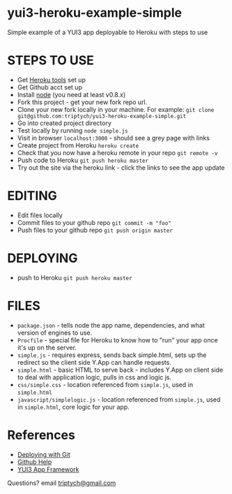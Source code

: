 yui3-heroku-example-simple
==========================

Simple example of a YUI3 app deployable to Heroku with steps to use


STEPS TO USE
============
 * Get [Heroku tools](https://devcenter.heroku.com/articles/quickstart) set up
 * Get Github acct set up
 * Install [node](http://nodejs.org/) (you need at least v0.8.x)
 * Fork this project - get your new fork repo url.
 * Clone your new fork locally in your machine. For example: `git clone git@github.com:triptych/yui3-heroku-example-simple.git`
 * Go into created project directory
 * Test locally by running `node simple.js`
 * Visit in browser `localhost:3000` - should see a grey page with links
 * Create project from Heroku `heroku create`
 * Check that you now have a heroku remote in your repo `git remote -v`
 * Push code to Heroku `git push heroku master`
 * Try out the site via the heroku link - click the links to see the app update

EDITING
=======
  * Edit files locally
  * Commit files to your github repo `git commit -m "foo"`
  * Push files to your github repo `git push origin master`

DEPLOYING
=========
 * push to Heroku `git push heroku master`


FILES
=====
 * `package.json` - tells node the app name, dependencies, and what version of engines to use.
 * `Procfile` - special file for Heroku to know how to "run" your app once it's up on the server.
 * `simple.js` - requires express, sends back simple.html, sets up the redirect so the client side Y.App can handle requests.
 * `simple.html` - basic HTML to serve back - includes Y.App on client side to deal with application logic, pulls in css and logic js.
 * `css/simple.css` - location referenced from `simple.js`, used in `simple.html`
 * `javascript/simplelogic.js` - location referenced from `simple.js`, used in `simple.html`, core logic for your app.


References
==========
 * [Deploying with Git](https://devcenter.heroku.com/articles/git)
 * [Github Help](https://help.github.com/)
 * [YUI3 App Framework](http://yuilibrary.com/yui/docs/app/)

Questions? email [triptych@gmail.com](mailto:triptych@gmail.com)